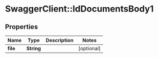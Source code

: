# SwaggerClient::IdDocumentsBody1

## Properties
Name | Type | Description | Notes
------------ | ------------- | ------------- | -------------
**file** | **String** |  | [optional] 

